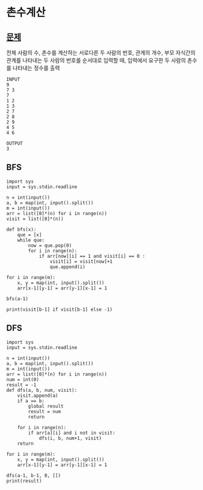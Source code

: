 # 촌수계산

## [문제](https://www.acmicpc.net/problem/2644)

전체 사람의 수, 촌수를 계산하는 서로다른 두 사람의 번호, 관계의 개수, 부모 자식간의 관계를 나타내는 두 사람의 번호를 순서대로 입력할 때, 입력에서 요구한 두 사람의 촌수를 나타내는 정수를 출력


```
INPUT
9
7 3
7
1 2
1 3
2 7
2 8
2 9
4 5
4 6

OUTPUT
3
```



## BFS
```
import sys
input = sys.stdin.readline

n = int(input())
a, b = map(int, input().split())
m = int(input())
arr = list([0]*(n) for i in range(n))
visit = list([0]*(n))

def bfs(x):
    que = [x]
    while que:
        now = que.pop(0)
        for i in range(n):
            if arr[now][i] == 1 and visit[i] == 0 :
                visit[i] = visit[now]+1
                que.append(i)

for i in range(m):
    x, y = map(int, input().split())
    arr[x-1][y-1] = arr[y-1][x-1] = 1

bfs(a-1)

print(visit[b-1] if visit[b-1] else -1)
```

## DFS
```
import sys
input = sys.stdin.readline

n = int(input())
a, b = map(int, input().split())
m = int(input())
arr = list([0]*(n) for i in range(n))
num = int(0)
result = -1
def dfs(a, b, num, visit):
    visit.append(a)
    if a == b:
        global result
        result = num
        return

    for i in range(n):
        if arr[a][i] and i not in visit:
            dfs(i, b, num+1, visit)
    return

for i in range(m):
    x, y = map(int, input().split())
    arr[x-1][y-1] = arr[y-1][x-1] = 1

dfs(a-1, b-1, 0, [])
print(result)
```
